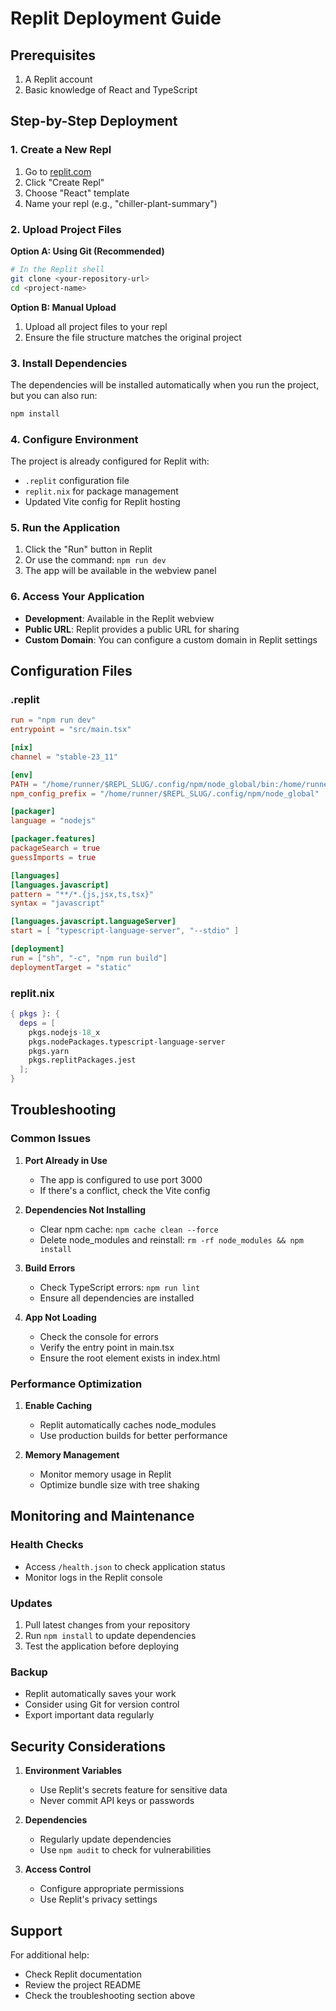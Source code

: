 # Replit Deployment Guide

## Prerequisites

1. A Replit account
2. Basic knowledge of React and TypeScript

## Step-by-Step Deployment

### 1. Create a New Repl

1. Go to [replit.com](https://replit.com)
2. Click "Create Repl"
3. Choose "React" template
4. Name your repl (e.g., "chiller-plant-summary")

### 2. Upload Project Files

**Option A: Using Git (Recommended)**
```bash
# In the Replit shell
git clone <your-repository-url>
cd <project-name>
```

**Option B: Manual Upload**
1. Upload all project files to your repl
2. Ensure the file structure matches the original project

### 3. Install Dependencies

The dependencies will be installed automatically when you run the project, but you can also run:
```bash
npm install
```

### 4. Configure Environment

The project is already configured for Replit with:
- `.replit` configuration file
- `replit.nix` for package management
- Updated Vite config for Replit hosting

### 5. Run the Application

1. Click the "Run" button in Replit
2. Or use the command: `npm run dev`
3. The app will be available in the webview panel

### 6. Access Your Application

- **Development**: Available in the Replit webview
- **Public URL**: Replit provides a public URL for sharing
- **Custom Domain**: You can configure a custom domain in Replit settings

## Configuration Files

### .replit
```toml
run = "npm run dev"
entrypoint = "src/main.tsx"

[nix]
channel = "stable-23_11"

[env]
PATH = "/home/runner/$REPL_SLUG/.config/npm/node_global/bin:/home/runner/$REPL_SLUG/node_modules/.bin"
npm_config_prefix = "/home/runner/$REPL_SLUG/.config/npm/node_global"

[packager]
language = "nodejs"

[packager.features]
packageSearch = true
guessImports = true

[languages]
[languages.javascript]
pattern = "**/*.{js,jsx,ts,tsx}"
syntax = "javascript"

[languages.javascript.languageServer]
start = [ "typescript-language-server", "--stdio" ]

[deployment]
run = ["sh", "-c", "npm run build"]
deploymentTarget = "static"
```

### replit.nix
```nix
{ pkgs }: {
  deps = [
    pkgs.nodejs-18_x
    pkgs.nodePackages.typescript-language-server
    pkgs.yarn
    pkgs.replitPackages.jest
  ];
}
```

## Troubleshooting

### Common Issues

1. **Port Already in Use**
   - The app is configured to use port 3000
   - If there's a conflict, check the Vite config

2. **Dependencies Not Installing**
   - Clear npm cache: `npm cache clean --force`
   - Delete node_modules and reinstall: `rm -rf node_modules && npm install`

3. **Build Errors**
   - Check TypeScript errors: `npm run lint`
   - Ensure all dependencies are installed

4. **App Not Loading**
   - Check the console for errors
   - Verify the entry point in main.tsx
   - Ensure the root element exists in index.html

### Performance Optimization

1. **Enable Caching**
   - Replit automatically caches node_modules
   - Use production builds for better performance

2. **Memory Management**
   - Monitor memory usage in Replit
   - Optimize bundle size with tree shaking

## Monitoring and Maintenance

### Health Checks
- Access `/health.json` to check application status
- Monitor logs in the Replit console

### Updates
1. Pull latest changes from your repository
2. Run `npm install` to update dependencies
3. Test the application before deploying

### Backup
- Replit automatically saves your work
- Consider using Git for version control
- Export important data regularly

## Security Considerations

1. **Environment Variables**
   - Use Replit's secrets feature for sensitive data
   - Never commit API keys or passwords

2. **Dependencies**
   - Regularly update dependencies
   - Use `npm audit` to check for vulnerabilities

3. **Access Control**
   - Configure appropriate permissions
   - Use Replit's privacy settings

## Support

For additional help:
- Check Replit documentation
- Review the project README
- Check the troubleshooting section above 